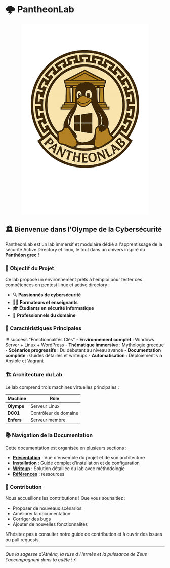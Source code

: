 # 🌩️ PantheonLab 

<div align="center">
  <img alt="PantheonLab Logo" src="assets/images/pantheonlab_logo.png" width="400" />
</div>

## 🏛️ Bienvenue dans l'Olympe de la Cybersécurité

PantheonLab est un lab immersif et modulaire dédié à l'apprentissage de la sécurité Active Directory et linux, le tout dans un univers inspiré du **Panthéon grec** !

### 🎯 Objectif du Projet

Ce lab propose un environnement prêts à l'emploi pour tester ces compétences en pentest linux et active directory :

- 🔍 **Passionnés de cybersécurité**
- 👨‍🏫 **Formateurs et enseignants**
- 🎓 **Étudiants en sécurité informatique**
- 💼 **Professionnels du domaine**

### 🌟 Caractéristiques Principales

!!! success "Fonctionnalités Clés"
    - **Environnement complet** : Windows Server + Linux + WordPress
    - **Thématique immersive** : Mythologie grecque 
    - **Scénarios progressifs** : Du débutant au niveau avancé
    - **Documentation complète** : Guides détaillés et writeups
    - **Automatisation** : Déploiement via Ansible et Vagrant

### 🏗️ Architecture du Lab

Le lab comprend trois machines virtuelles principales :

| Machine | Rôle |
|---------|------|
| **Olympe** | Serveur Linux |
| **DC01** | Contrôleur de domaine |
| **Enfers** | Serveur membre | 

### 📚 Navigation de la Documentation

Cette documentation est organisée en plusieurs sections :

- **[Présentation](presentation/overview.md)** : Vue d'ensemble du projet et de son architecture
- **[Installation](installation/prerequisites.md)** : Guide complet d'installation et de configuration
- **[Writeup](writeup/introduction.md)** : Solution détaillée du lab avec méthodologie
- **[Références](references/resources.md)** : ressources 

### 🤝 Contribution

Nous accueillons les contributions ! Que vous souhaitiez :

- Proposer de nouveaux scénarios
- Améliorer la documentation
- Corriger des bugs
- Ajouter de nouvelles fonctionnalités

N'hésitez pas à consulter notre guide de contribution et à ouvrir des issues ou pull requests.

---

*Que la sagesse d'Athéna, la ruse d'Hermès et la puissance de Zeus t'accompagnent dans ta quête  !* ⚡ 
